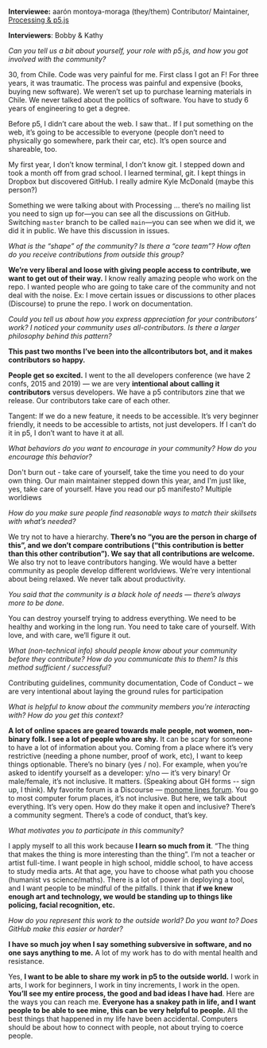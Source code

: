 **Interviewee:**
aarón montoya-moraga (they/them)
Contributor/ Maintainer, [Processing & p5.js](https://github.com/processing/p5.js/)

**Interviewers**:
Bobby & Kathy


*Can you tell us a bit about yourself, your role with p5.js, and how you got involved with the community?*

30, from Chile. Code was very painful for me. First class I got an F! For three years, it was traumatic. The process was painful and expensive (books, buying new software). We weren’t set up to purchase learning materials in Chile. We never talked about the politics of software. You have to study 6 years of engineering to get a degree.

Before p5, I didn’t care about the web. I saw that.. If I put something on the web, it’s going to be accessible to everyone (people don’t need to physically go somewhere, park their car, etc). It’s open source and shareable, too.

My first year, I don’t know terminal, I don’t know git. I stepped down and took a month off from grad school. I learned terminal, git. I kept things in Dropbox but discovered GitHub. I really admire Kyle McDonald (maybe this person?)

Something we were talking about with Processing … there’s no mailing list you need to sign up for—you can see all the discussions on GitHub. Switching `master` branch to be called `main`—you can see when we did it, we did it in public. We have this discussion in issues.



*What is the “shape” of the community? Is there a “core team”? How often do you receive contributions from outside this group?*

**We’re very liberal and loose with giving people access to contribute, we want to get out of their way.** I know really amazing people who work on the repo. I wanted people who are going to take care of the community and not deal with the noise. Ex: I move certain issues or discussions to other places (Discourse) to prune the repo. I work on documentation.

*Could you tell us about how you express appreciation for your contributors’ work? I noticed your community uses all-contributors. Is there a larger philosophy behind this pattern?*

**This past two months I’ve been into the allcontributors bot, and it makes contributors so happy.**

**People get so excited.** I went to the all developers conference (we have 2 confs, 2015 and 2019) — we are very **intentional about calling it contributors** versus developers.
We have a p5 contributors zine that we release.
Our contributors take care of each other.

Tangent: If we do a new feature, it needs to be accessible. It’s very beginner friendly, it needs to be accessible to artists, not just developers. If I can’t do it in p5, I don’t want to have it at all.

*What behaviors do you want to encourage in your community? How do you encourage this behavior?*

Don't burn out - take care of yourself, take the time you need to do your own thing. Our main maintainer stepped down this year, and I'm just like, yes, take care of yourself.
Have you read our p5 manifesto?
Multiple worldiews

*How do you make sure people find reasonable ways to match their skillsets with what’s needed?*

We try not to have a hierarchy. **There’s no “you are the person in charge of this”, and we don’t compare contributions (“this contribution is better than this other contribution”). We say that all contributions are welcome.** We also try not to leave contributors hanging.
We would have a better community as people develop different worldviews.
We’re very intentional about being relaxed.
We never talk about productivity.

*You said that the community is a black hole of needs — there’s always more to be done.*

You can destroy yourself trying to address everything. We need to be healthy and working in the long run. You need to take care of yourself.
With love, and with care, we’ll figure it out.


*What (non-technical info) should people know about your community before they contribute? How do you communicate this to them? Is this method sufficient / successful?*

Contributing guidelines, community documentation, Code of Conduct – we are very intentional about laying the ground rules for participation

*What is helpful to know about the community members you're interacting with? How do you get this context?*

**A lot of online spaces are geared towards male people, not women, non-binary folk. I see a lot of people who are shy.** It can be scary for someone to have a lot of information about you.
Coming from a place where it’s very restrictive (needing a phone number, proof of work, etc), I want to keep things optionable. There’s no binary (yes / no). For example, when you’re asked to identify yourself as a developer: y/no — it’s very binary! Or male/female, it’s not inclusive. It matters. (Speaking about GH forms -- sign up, I think).
My favorite forum is a Discourse — [monome lines forum](https://llllllll.co/). You go to most computer forum places, it’s not inclusive. But here, we talk about everything. It’s very open.
How do they make it open and inclusive?
There’s a community segment. There’s a code of conduct, that’s key.


*What motivates you to participate in this community?*

I apply myself to all this work because **I learn so much from it**. “The thing that makes the thing is more interesting than the thing”. I’m not a teacher or artist full-time. I want people in high school, middle school, to have access to study media arts. At that age, you have to choose what path you choose (humanist vs science/maths).
There is a lot of power in deploying a tool, and I want people to be mindful of the pitfalls. I think that **if we knew enough art and technology, we would be standing up to things like policing, facial recognition, etc.**


*How do you represent this work to the outside world? Do you want to? Does GitHub make this easier or harder?*

**I have so much joy when I say something subversive in software, and no one says anything to me.** A lot of my work has to do with mental health and resistance.

Yes, **I want to be able to share my work in p5 to the outside world.**
I work in arts, I work for beginners, I work in tiny increments, I work in the open. **You’ll see my entire process, the good and bad ideas I have had**. Here are the ways you can reach me. **Everyone has a snakey path in life, and I want people to be able to see mine, this can be very helpful to people.** All the best things that happened in my life have been accidental.
Computers should be about how to connect with people, not about trying to coerce people.
